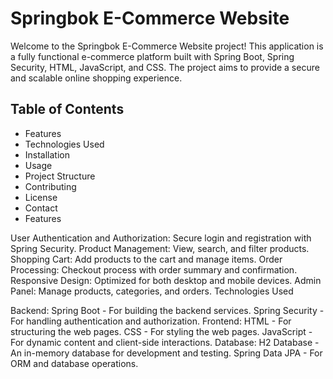 # Springbok E-Commerce Website

Welcome to the Springbok E-Commerce Website project! This application is a fully functional e-commerce platform built with Spring Boot, Spring Security, HTML, JavaScript, and CSS. The project aims to provide a secure and scalable online shopping experience.

## Table of Contents

- Features
- Technologies Used
- Installation
- Usage
- Project Structure
- Contributing
- License
- Contact
- Features

User Authentication and Authorization: Secure login and registration with Spring Security.
Product Management: View, search, and filter products.
Shopping Cart: Add products to the cart and manage items.
Order Processing: Checkout process with order summary and confirmation.
Responsive Design: Optimized for both desktop and mobile devices.
Admin Panel: Manage products, categories, and orders.
Technologies Used

Backend:
Spring Boot - For building the backend services.
Spring Security - For handling authentication and authorization.
Frontend:
HTML - For structuring the web pages.
CSS - For styling the web pages.
JavaScript - For dynamic content and client-side interactions.
Database:
H2 Database - An in-memory database for development and testing.
Spring Data JPA - For ORM and database operations.
